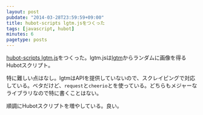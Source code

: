 ```yaml
---
layout: post
pubdate: "2014-03-28T23:59:59+09:00"
title: hubot-scripts lgtm.jsをつくった
tags: [javascript, hubot]
minutes: 6
pagetype: posts
---
```

[hubot-scripts lgtm.js](https://github.com/faithcreates/hubot-scripts/pull/14)をつくった。lgtm.jsは[lgtm](http://www.lgtm.in/)からランダムに画像を得るHubotスクリプト。

特に難しい点はなし。lgtmはAPIを提供していないので、スクレイピングで対応している。ベタだけど、`request`と`cheerio`とを使っている。どちらもメジャーなライブラリなので特に書くことはない。

順調にHubotスクリプトを増やしている。良い。
